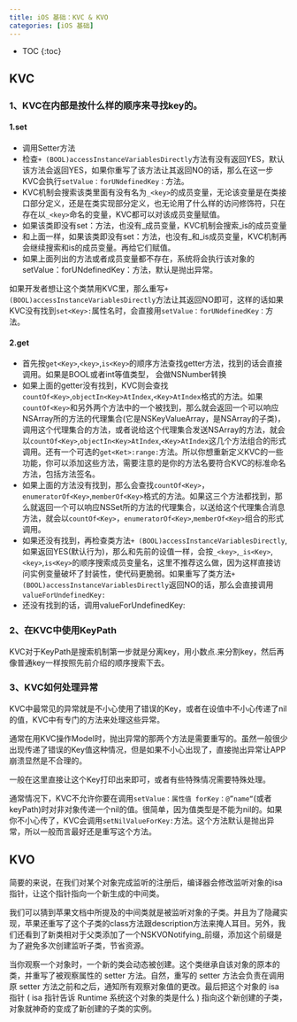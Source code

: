 ```yaml
---
title: iOS 基础：KVC & KVO
categories: [iOS 基础]
---
```


- TOC
{:toc}

## KVC
### 1、KVC在内部是按什么样的顺序来寻找key的。
#### 1.set
- 调用Setter方法
- 检查`+ (BOOL)accessInstanceVariablesDirectly`方法有没有返回YES，默认该方法会返回YES，如果你重写了该方法让其返回NO的话，那么在这一步KVC会执行`setValue：forUNdefinedKey：`方法。
- KVC机制会搜索该类里面有没有名为`_<key>`的成员变量，无论该变量是在类接口部分定义，还是在类实现部分定义，也无论用了什么样的访问修饰符，只在存在以`_<key>`命名的变量，KVC都可以对该成员变量赋值。
- 如果该类即没有set<Key>：方法，也没有_<key>成员变量，KVC机制会搜索_is<Key>的成员变量
- 和上面一样，如果该类即没有set<Key>：方法，也没有_<key>和_is<Key>成员变量，KVC机制再会继续搜索<key>和is<Key>的成员变量。再给它们赋值。
- 如果上面列出的方法或者成员变量都不存在，系统将会执行该对象的setValue：forUNdefinedKey：方法，默认是抛出异常。

如果开发者想让这个类禁用KVC里，那么重写`+ (BOOL)accessInstanceVariablesDirectly`方法让其返回NO即可，这样的话如果KVC没有找到`set<Key>:`属性名时，会直接用`setValue：forUNdefinedKey：`方法。


#### 2.get
- 首先按`get<Key>`,`<key>`,`is<Key>`的顺序方法查找getter方法，找到的话会直接调用。如果是BOOL或者int等值类型， 会做NSNumber转换
- 如果上面的getter没有找到，KVC则会查找`countOf<Key>`,`objectIn<Key>AtIndex`,`<Key>AtIndex`格式的方法。如果`countOf<Key>`和另外两个方法中的一个被找到，那么就会返回一个可以响应NSArray所的方法的代理集合(它是NSKeyValueArray，是NSArray的子类)，调用这个代理集合的方法，或者说给这个代理集合发送NSArray的方法，就会以`countOf<Key>`,`objectIn<Key>AtIndex`,`<Key>AtIndex`这几个方法组合的形式调用。还有一个可选的`get<Ket>:range:`方法。所以你想重新定义KVC的一些功能，你可以添加这些方法，需要注意的是你的方法名要符合KVC的标准命名方法，包括方法签名。
- 如果上面的方法没有找到，那么会查找`countOf<Key>`，`enumeratorOf<Key>`,`memberOf<Key>`格式的方法。如果这三个方法都找到，那么就返回一个可以响应NSSet所的方法的代理集合，以送给这个代理集合消息方法，就会以`countOf<Key>`，`enumeratorOf<Key>`,`memberOf<Key>`组合的形式调用。
- 如果还没有找到，再检查类方法`+ (BOOL)accessInstanceVariablesDirectly`,如果返回YES(默认行为)，那么和先前的设值一样，会按`_<key>`,`_is<Key>`,`<key>`,`is<Key>`的顺序搜索成员变量名，这里不推荐这么做，因为这样直接访问实例变量破坏了封装性，使代码更脆弱。如果重写了类方法`+ (BOOL)accessInstanceVariablesDirectly`返回NO的话，那么会直接调用`valueForUndefinedKey:`
- 还没有找到的话，调用valueForUndefinedKey:


### 2、在KVC中使用KeyPath
KVC对于KeyPath是搜索机制第一步就是分离key，用小数点.来分割key，然后再像普通key一样按照先前介绍的顺序搜索下去。

### 3、KVC如何处理异常
KVC中最常见的异常就是不小心使用了错误的Key，或者在设值中不小心传递了nil的值，KVC中有专门的方法来处理这些异常。

通常在用KVC操作Model时，抛出异常的那两个方法是需要重写的。虽然一般很少出现传递了错误的Key值这种情况，但是如果不小心出现了，直接抛出异常让APP崩溃显然是不合理的。

一般在这里直接让这个Key打印出来即可，或者有些特殊情况需要特殊处理。

通常情况下，KVC不允许你要在调用`setValue：属性值 forKey：@”name“`(或者keyPath)时对非对象传递一个nil的值。很简单，因为值类型是不能为nil的。如果你不小心传了，KVC会调用`setNilValueForKey:`方法。这个方法默认是抛出异常，所以一般而言最好还是重写这个方法。

## KVO
简要的来说，在我们对某个对象完成监听的注册后，编译器会修改监听对象的isa指针，让这个指针指向一个新生成的中间类。

我们可以猜到苹果文档中所提及的中间类就是被监听对象的子类。并且为了隐藏实现，苹果还重写了这个子类的class方法跟description方法来掩人耳目。另外，我们还看到了新类相对于父类添加了一个NSKVONotifying_前缀，添加这个前缀是为了避免多次创建监听子类，节省资源。

当你观察一个对象时，一个新的类会动态被创建。这个类继承自该对象的原本的类，并重写了被观察属性的 setter 方法。自然，重写的 setter 方法会负责在调用原 setter 方法之前和之后，通知所有观察对象值的更改。最后把这个对象的 isa 指针 ( isa 指针告诉 Runtime 系统这个对象的类是什么 ) 指向这个新创建的子类，对象就神奇的变成了新创建的子类的实例。
